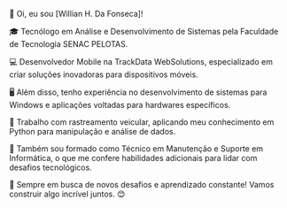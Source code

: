 👋 Oi, eu sou [Willian H. Da Fonseca]!

🎓 Tecnólogo em Análise e Desenvolvimento de Sistemas pela Faculdade de Tecnologia SENAC PELOTAS.

💻 Desenvolvedor Mobile na TrackData WebSolutions, especializado em criar soluções inovadoras para dispositivos móveis.

🖥️ Além disso, tenho experiência no desenvolvimento de sistemas para Windows e aplicações voltadas para hardwares específicos.

🚗 Trabalho com rastreamento veicular, aplicando meu conhecimento em Python para manipulação e análise de dados.

🔧 Também sou formado como Técnico em Manutenção e Suporte em Informática, o que me confere habilidades adicionais para lidar com desafios tecnológicos.

🚀 Sempre em busca de novos desafios e aprendizado constante! Vamos construir algo incrível juntos. 😊
